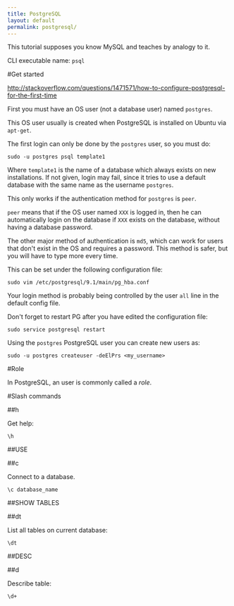 ```yaml
---
title: PostgreSQL
layout: default
permalink: postgresql/
---
```


This tutorial supposes you know MySQL and teaches by analogy to it.

CLI executable name: `psql`

#Get started

<http://stackoverflow.com/questions/1471571/how-to-configure-postgresql-for-the-first-time>

First you must have an OS user (not a database user) named `postgres`.

This OS user usually is created when PostgreSQL is installed on Ubuntu via `apt-get`.

The first login can only be done by the `postgres` user, so you must do:

    sudo -u postgres psql template1

Where `template1` is the name of a database which always exists on new installations. If not given, login may fail, since it tries to use a default database with the same name as the username `postgres`.

This only works if the authentication method for `postgres` is `peer`.

`peer` means that if the OS user named `XXX` is logged in, then he can automatically login on the database if `XXX` exists on the database, without having a database password.

The other major method of authentication is `md5`, which can work for users that don't exist in the OS and requires a password. This method is safer, but you will have to type more every time.

This can be set under the following configuration file:

    sudo vim /etc/postgresql/9.1/main/pg_hba.conf

Your login method is probably being controlled by the user `all` line in the default config file.

Don't forget to restart PG after you have edited the configuration file:

    sudo service postgresql restart

Using the `postgres` PostgreSQL user you can create new users as:

    sudo -u postgres createuser -deElPrs <my_username>

#Role

In PostgreSQL, an user is commonly called a *role*.

#Slash commands

##h

Get help:

    \h

##USE

##c

Connect to a database.

    \c database_name

##SHOW TABLES

##dt

List all tables on current database:

    \dt

##DESC

##d

Describe table:

    \d+
